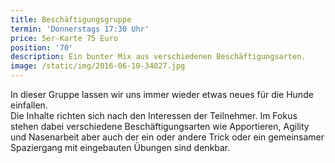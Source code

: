 ```yaml
---
title: Beschäftigungsgruppe
termin: 'Donnerstags 17:30 Uhr'
price: 5er-Karte 75 Euro
position: '70'
description: Ein bunter Mix aus verschiedenen Beschäftigungsarten.
image: /static/img/2016-06-10-34027.jpg
---
```

In dieser Gruppe lassen wir uns immer wieder etwas neues für die Hunde einfallen. \
Die Inhalte richten sich nach den Interessen der Teilnehmer. Im Fokus stehen dabei verschiedene Beschäftigungsarten wie Apportieren, Agility und Nasenarbeit aber auch der ein oder andere Trick oder ein gemeinsamer Spaziergang mit eingebauten Übungen sind denkbar.
